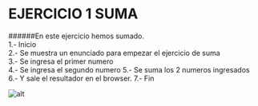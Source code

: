 # EJERCICIO 1 SUMA  
######En este ejercicio hemos sumado.    
1.- Inicio  
2.- Se muestra un enunciado para empezar el ejercicio de suma   
3.- Se ingresa el primer numero  
4.- Se ingresa el segundo numero 
5.- Se suma los 2 numeros ingresados    
6.- Y sale el resultador en el browser.
7.- Fin

![alt](http://4.1m.yt/UatMmDN.jpg)